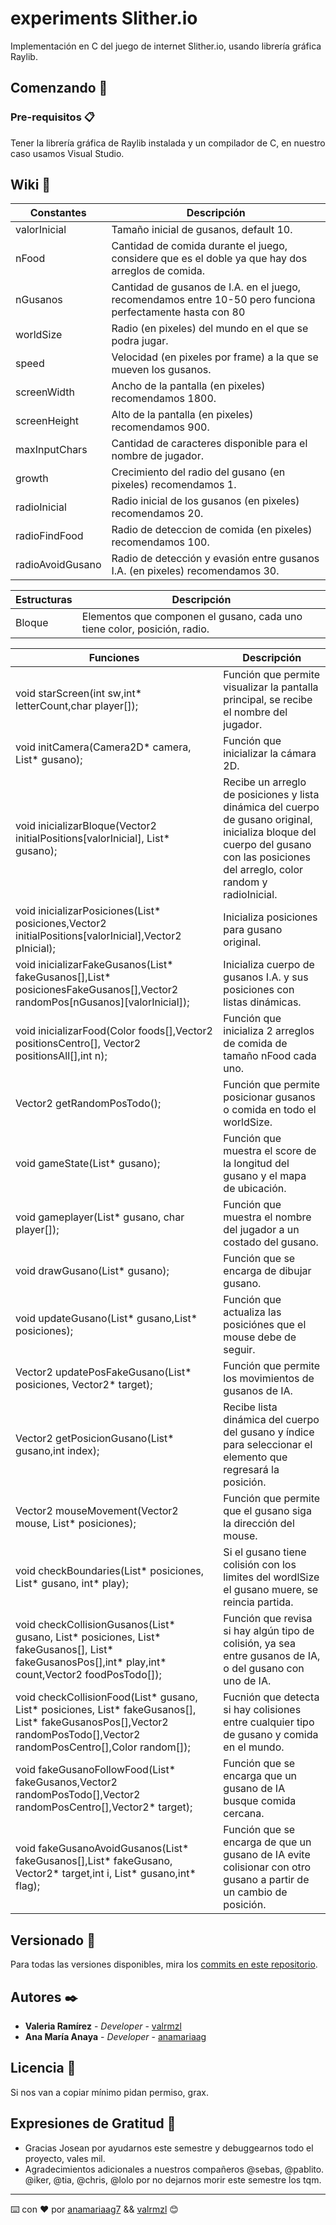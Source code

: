 # experiments Slither.io
Implementación en C del juego de internet Slither.io, usando librería gráfica Raylib. 
## Comenzando 🚀

### Pre-requisitos 📋
Tener la librería gráfica de Raylib instalada y un compilador de C, en nuestro caso usamos Visual Studio. 

## Wiki 📖
Constantes | Descripción 
--- | --- 
valorInicial | Tamaño inicial de gusanos, default 10.
nFood | Cantidad de comida durante el juego, considere que es el doble ya que hay dos arreglos de comida. 
nGusanos | Cantidad de gusanos de I.A. en el juego, recomendamos entre 10-50 pero funciona perfectamente hasta con 80
worldSize | Radio (en pixeles) del mundo en el que se podra jugar.
speed | Velocidad (en pixeles por frame) a la que se mueven los gusanos.
screenWidth | Ancho de la pantalla (en pixeles) recomendamos 1800.
screenHeight | Alto de la pantalla (en pixeles) recomendamos 900.
maxInputChars | Cantidad de caracteres disponible para el nombre de jugador.
growth  | Crecimiento del radio del gusano (en pixeles) recomendamos 1.
radioInicial | Radio inicial de los gusanos (en pixeles) recomendamos 20.
radioFindFood | Radio de deteccion de comida (en pixeles) recomendamos 100. 
radioAvoidGusano | Radio de detección y evasión entre gusanos I.A. (en pixeles) recomendamos 30.



Estructuras | Descripción 
--- | --- 
Bloque | Elementos que componen el gusano, cada uno tiene color, posición, radio. 



Funciones | Descripción 
--- | --- 
void starScreen(int sw,int* letterCount,char player[]); | Función que permite visualizar la pantalla principal, se recibe el nombre del jugador.
void initCamera(Camera2D* camera, List* gusano); | Función que inicializar la cámara 2D.
void inicializarBloque(Vector2 initialPositions[valorInicial], List* gusano); | Recibe un arreglo de posiciones y lista dinámica del cuerpo de gusano original, inicializa bloque del cuerpo del gusano con las posiciones del arreglo, color random y radioInicial. 
void inicializarPosiciones(List* posiciones,Vector2 initialPositions[valorInicial],Vector2 pInicial);| Inicializa posiciones para gusano original.
void inicializarFakeGusanos(List* fakeGusanos[],List* posicionesFakeGusanos[],Vector2 randomPos[nGusanos][valorInicial]);| Inicializa cuerpo de gusanos I.A. y sus posiciones con listas dinámicas.
void inicializarFood(Color foods[],Vector2 positionsCentro[], Vector2 positionsAll[],int n); | Función que inicializa 2 arreglos de comida de tamaño nFood cada uno.
Vector2 getRandomPosTodo(); | Función que permite posicionar gusanos o comida en todo el worldSize.
void gameState(List* gusano); | Función que muestra el score de la longitud del gusano y el mapa de ubicación.
void gameplayer(List* gusano, char player[]); | Función que muestra el nombre del jugador a un costado del gusano.
void drawGusano(List* gusano); | Función que se encarga de dibujar gusano.
void updateGusano(List* gusano,List* posiciones);  | Función que actualiza las posiciónes que el mouse debe de seguir.
Vector2 updatePosFakeGusano(List* posiciones, Vector2* target);  | Función que permite los movimientos de gusanos de IA.
Vector2 getPosicionGusano(List* gusano,int index); | Recibe lista dinámica del cuerpo del gusano y índice para seleccionar el elemento que regresará la posición. 
Vector2 mouseMovement(Vector2 mouse, List* posiciones);  |Función que permite que el gusano siga la dirección del mouse.
void checkBoundaries(List* posiciones, List* gusano, int* play);  | Si el gusano tiene colisión con los limites del wordlSize el gusano muere, se reincia partida.
void checkCollisionGusanos(List* gusano, List* posiciones, List* fakeGusanos[], List* fakeGusanosPos[],int* play,int* count,Vector2 foodPosTodo[]);  | Función que revisa si hay algún tipo de colisión, ya sea entre gusanos de IA, o del gusano con uno de IA.
void checkCollisionFood(List* gusano, List* posiciones, List* fakeGusanos[], List* fakeGusanosPos[],Vector2 randomPosTodo[],Vector2 randomPosCentro[],Color random[]); | Fucnión que detecta si hay colisiones entre cualquier tipo de gusano y comida en el mundo.
void fakeGusanoFollowFood(List* fakeGusanos,Vector2 randomPosTodo[],Vector2 randomPosCentro[],Vector2* target);  | Función que se encarga que un gusano de IA busque comida cercana.
void fakeGusanoAvoidGusanos(List* fakeGusanos[],List* fakeGusano, Vector2* target,int i, List* gusano,int* flag);  | Función que se encarga de que un gusano de IA evite colisionar con otro gusano a partir de un cambio de posición.



## Versionado 📌

Para todas las versiones disponibles, mira los [commits en este repositorio](https://github.com/anamariaag/experiments/commits/master).

## Autores ✒️

* **Valeria Ramírez** - *Developer* - [valrmzl](https://github.com/valrmzl)
* **Ana María Anaya** - *Developer* - [anamariaag](https://github.com/anamariaag)


## Licencia 📄
Si nos van a copiar mínimo pidan permiso, grax.

## Expresiones de Gratitud 🎁

* Gracias Josean por ayudarnos este semestre y debuggearnos todo el proyecto, vales mil. 
* Agradecimientos adicionales a nuestros compañeros @sebas, @pablito. @iker, @tia, @chris, @lolo por no dejarnos morir este semestre los tqm.


---
⌨️ con ❤️ por [anamariaag7](https://www.instagram.com/anamariaag7/) &&  [valrmzl](https://www.instagram.com/valrmzl/) 😊

